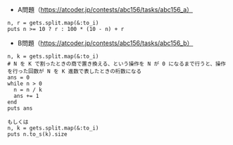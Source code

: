 - A問題（https://atcoder.jp/contests/abc156/tasks/abc156_a）

```
n, r = gets.split.map(&:to_i)
puts n >= 10 ? r : 100 * (10 - n) + r
```

- B問題（https://atcoder.jp/contests/abc156/tasks/abc156_b）
```
n, k = gets.split.map(&:to_i)
# N を K で割ったときの商で置き換える、という操作を N が 0 になるまで行うと、操作を行った回数が N を K 進数で表したときの桁数になる
ans = 0
while n > 0
  n = n / k
  ans += 1
end
puts ans

もしくは
n, k = gets.split.map(&:to_i)
puts n.to_s(k).size
```
